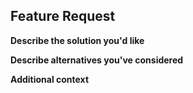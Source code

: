## Feature Request

**Describe the solution you'd like**

**Describe alternatives you've considered**

**Additional context**
